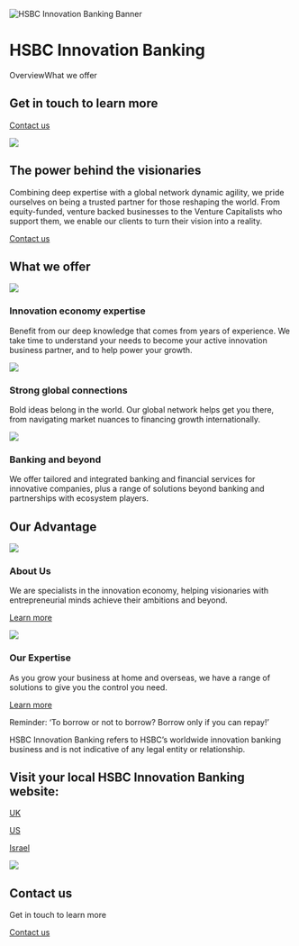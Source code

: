![HSBC Innovation Banking Banner](/-/media/hinv/images/home-a/banner-image.jpg?h=693&iar=0&w=1440&hash=D8DE27128884444A4F77ECB012D9AA44 "HSBC Innovation Banking Banner")

# HSBC Innovation Banking

OverviewWhat we offer

## Get in touch to learn more

[Contact us](/en-gb/arrange-a-call-back-innovationbanking)

![  ](/-/media/hinv/images/about-us/our-values.jpg?h=720&iar=0&w=1280&hash=FFC9D0AECC713B5A9F225A15371C1F7F "  ")

## The power behind the visionaries

Combining deep expertise with a global network dynamic agility, we pride ourselves on being a trusted partner for those reshaping the world. From equity-funded, venture backed businesses to the Venture Capitalists who support them, we enable our clients to turn their vision into a reality.

[Contact us](/en-gb/arrange-a-call-back-innovationbanking)

## What we offer

![ ](/-/media/hinv/images/home-a/innovation-economy-expertise-image.jpg?h=493&iar=0&w=696&hash=66682D8908769748B1C4C9CAECB5E02B " ")

### Innovation economy expertise

Benefit from our deep knowledge that comes from years of experience. We take time to understand your needs to become your active innovation business partner, and to help power your growth.

![ ](/-/media/hinv/images/home-a/strong-global-connections-image.jpg?h=493&iar=0&w=696&hash=EF33454F86F54450763A093DF3EE9AE2 " ")

### Strong global connections

Bold ideas belong in the world. Our global network helps get you there, from navigating market nuances to financing growth internationally.

![ ](/-/media/hinv/images/home-a/service-at-every-stage-image.jpg?h=493&iar=0&w=696&hash=0C3444D87D27AC6C72DB12FAAFF51130 " ")

### Banking and beyond

We offer tailored and integrated banking and financial services for innovative companies, plus a range of solutions beyond banking and partnerships with ecosystem players.

## Our Advantage

![ ](/-/media/media/uk/images/campaigns/gtrf/gtrf-homepage/thriving-through-innovation.jpg?h=869&iar=0&w=1280&hash=C927105B103C43283AA4E39AE1B96F9D " ")

### About Us

We are specialists in the innovation economy, helping visionaries with entrepreneurial minds achieve their ambitions and beyond.

[Learn more](/en-gb/innovationbanking/about-us)

![ ](/-/media/media/uk/images/campaigns/gtrf/gtrf-homepage/protecting-and-controlling-how-you-do-business.jpg?h=908&iar=0&w=1214&hash=6E70A026F94617403C74D7D1C90CD9EC " ")

### Our Expertise

As you grow your business at home and overseas, we have a range of solutions to give you the control you need.

[Learn more](/en-gb/innovationbanking/our-expertise)

Reminder: ‘To borrow or not to borrow? Borrow only if you can repay!’

HSBC Innovation Banking refers to HSBC’s worldwide innovation banking business and is not indicative of any legal entity or relationship.

## Visit your local HSBC Innovation Banking website:

[UK](https://www.hsbcinnovationbanking.com/en-gb?pid=HBHK:AMHW:AMHW:GEN:XX:CAM:0524:001:ukivb)

[US](https://www.business.us.hsbc.com/en/campaigns/innovation-banking?pid=HBHK:AMHW:AMHW:GEN:XX:CAM:0524:002:usivb)

[Israel](https://www.business.hsbc.co.il/en-gb/innovationbanking?pid=HBHK:AMHW:AMHW:GEN:XX:CAM:0524:003:ilivb)

![ ](/-/media/hinv/images/home-a/prism-6.png?h=223&iar=0&w=305&hash=DFA51D62F39C02004C208F8117D504E1 " ")

## Contact us

Get in touch to learn more

[Contact us](/en-gb/arrange-a-call-back-innovationbanking)